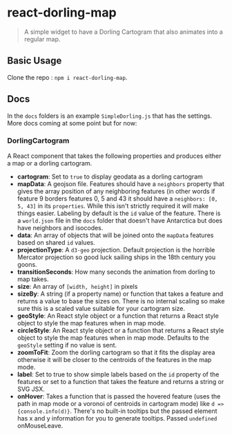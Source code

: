 # react-dorling-map

> A simple widget to have a Dorling Cartogram that also animates into a regular map.

## Basic Usage

Clone the repo : `npm i react-dorling-map`.

## Docs

In the `docs` folders is an example `SimpleDorling.js` that has the settings. More docs coming at some point but for now:

### DorlingCartogram

A React component that takes the following properties and produces either a map or a dorling cartogram.

* **cartogram**: Set to `true` to display geodata as a dorling cartogram
* **mapData**: A geojson file. Features should have a `neighbors` property that gives the array position of any neighboring features (in other words if feature 9 borders features 0, 5 and 43 it should have a `neighbors: [0, 5, 43]` in its `properties`. While this isn't strictly required it will make things easier. Labeling by default is the `id` value of the feature. There is a `world.json` file in the `docs` folder that doesn't have Antarctica but does have neighbors and isocodes.
* **data**: An array of objects that will be joined onto the `mapData` features based on shared `id` values.
* **projectionType**: A `d3-geo` projection. Default projection is the horrible Mercator projection so good luck sailing ships in the 18th century you goons.
* **transitionSeconds**: How many seconds the animation from dorling to map takes.
* **size**: An array of `[width, height]` in pixels
* **sizeBy**: A string (if a property name) or function that takes a feature and returns a value to base the sizes on. There is no internal scaling so make sure this is a scaled value suitable for your cartogram size.
* **geoStyle**: An React style object or a function that returns a React style object to style the map features when in map mode.
* **circleStyle**: An React style object or a function that returns a React style object to style the map features when in map mode. Defaults to the `geoStyle` setting if no value is sent.
* **zoomToFit**: Zoom the dorling cartogram so that it fits the display area otherwise it will be closer to the centroids of the features in the map mode.
* **label**: Set to true to show simple labels based on the `id` property of the features or set to a function that takes the feature and returns a string or SVG JSX.
* **onHover**: Takes a function that is passed the hovered feature (uses the path in map mode or a voronoi of centroids in cartogram mode) like `d => {console.info(d)}`. There's no built-in tooltips but the passed element has x and y information for you to generate tooltips. Passed `undefined` onMouseLeave.
